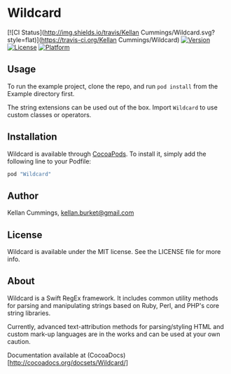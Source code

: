 # Wildcard

[![CI Status](http://img.shields.io/travis/Kellan Cummings/Wildcard.svg?style=flat)](https://travis-ci.org/Kellan Cummings/Wildcard)
[![Version](https://img.shields.io/cocoapods/v/Wildcard.svg?style=flat)](http://cocoapods.org/pods/Wildcard)
[![License](https://img.shields.io/cocoapods/l/Wildcard.svg?style=flat)](http://cocoapods.org/pods/Wildcard)
[![Platform](https://img.shields.io/cocoapods/p/Wildcard.svg?style=flat)](http://cocoapods.org/pods/Wildcard)

## Usage

To run the example project, clone the repo, and run `pod install` from the Example directory first.

The string extensions can be used out of the box. Import `Wildcard` to use custom classes or operators.

## Installation

Wildcard is available through [CocoaPods](http://cocoapods.org). To install
it, simply add the following line to your Podfile:

```ruby
pod "Wildcard"
```

## Author

Kellan Cummings, kellan.burket@gmail.com

## License

Wildcard is available under the MIT license. See the LICENSE file for more info.

## About

Wildcard is a Swift RegEx framework. It includes common utility methods for parsing and manipulating strings based on Ruby, Perl, and PHP's core string libraries.

Currently, advanced text-attribution methods for parsing/styling HTML and custom mark-up languages are in the works and can be used at your own caution.

Documentation available at (CocoaDocs)[http://cocoadocs.org/docsets/Wildcard/]